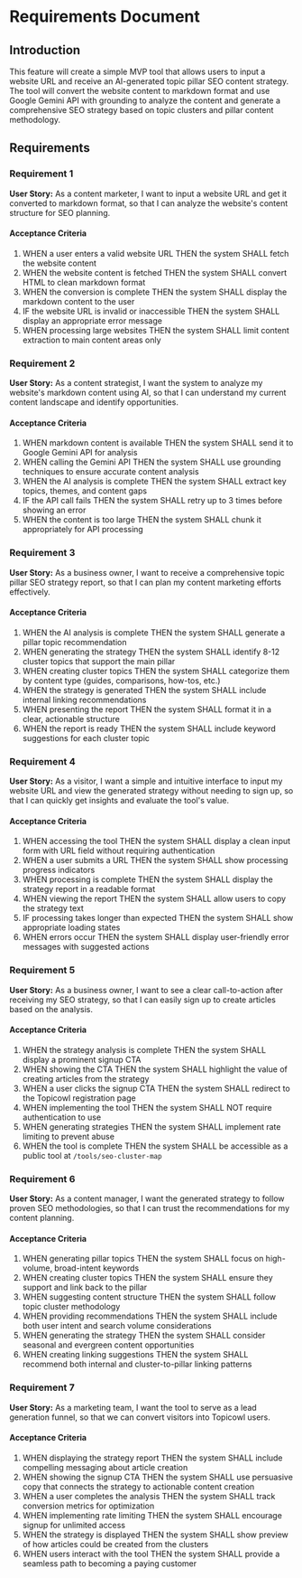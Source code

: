 # Requirements Document

## Introduction

This feature will create a simple MVP tool that allows users to input a website URL and receive an AI-generated topic pillar SEO content strategy. The tool will convert the website content to markdown format and use Google Gemini API with grounding to analyze the content and generate a comprehensive SEO strategy based on topic clusters and pillar content methodology.

## Requirements

### Requirement 1

**User Story:** As a content marketer, I want to input a website URL and get it converted to markdown format, so that I can analyze the website's content structure for SEO planning.

#### Acceptance Criteria

1. WHEN a user enters a valid website URL THEN the system SHALL fetch the website content
2. WHEN the website content is fetched THEN the system SHALL convert HTML to clean markdown format
3. WHEN the conversion is complete THEN the system SHALL display the markdown content to the user
4. IF the website URL is invalid or inaccessible THEN the system SHALL display an appropriate error message
5. WHEN processing large websites THEN the system SHALL limit content extraction to main content areas only

### Requirement 2

**User Story:** As a content strategist, I want the system to analyze my website's markdown content using AI, so that I can understand my current content landscape and identify opportunities.

#### Acceptance Criteria

1. WHEN markdown content is available THEN the system SHALL send it to Google Gemini API for analysis
2. WHEN calling the Gemini API THEN the system SHALL use grounding techniques to ensure accurate content analysis
3. WHEN the AI analysis is complete THEN the system SHALL extract key topics, themes, and content gaps
4. IF the API call fails THEN the system SHALL retry up to 3 times before showing an error
5. WHEN the content is too large THEN the system SHALL chunk it appropriately for API processing

### Requirement 3

**User Story:** As a business owner, I want to receive a comprehensive topic pillar SEO strategy report, so that I can plan my content marketing efforts effectively.

#### Acceptance Criteria

1. WHEN the AI analysis is complete THEN the system SHALL generate a pillar topic recommendation
2. WHEN generating the strategy THEN the system SHALL identify 8-12 cluster topics that support the main pillar
3. WHEN creating cluster topics THEN the system SHALL categorize them by content type (guides, comparisons, how-tos, etc.)
4. WHEN the strategy is generated THEN the system SHALL include internal linking recommendations
5. WHEN presenting the report THEN the system SHALL format it in a clear, actionable structure
6. WHEN the report is ready THEN the system SHALL include keyword suggestions for each cluster topic

### Requirement 4

**User Story:** As a visitor, I want a simple and intuitive interface to input my website URL and view the generated strategy without needing to sign up, so that I can quickly get insights and evaluate the tool's value.

#### Acceptance Criteria

1. WHEN accessing the tool THEN the system SHALL display a clean input form with URL field without requiring authentication
2. WHEN a user submits a URL THEN the system SHALL show processing progress indicators
3. WHEN processing is complete THEN the system SHALL display the strategy report in a readable format
4. WHEN viewing the report THEN the system SHALL allow users to copy the strategy text
5. IF processing takes longer than expected THEN the system SHALL show appropriate loading states
6. WHEN errors occur THEN the system SHALL display user-friendly error messages with suggested actions

### Requirement 5

**User Story:** As a business owner, I want to see a clear call-to-action after receiving my SEO strategy, so that I can easily sign up to create articles based on the analysis.

#### Acceptance Criteria

1. WHEN the strategy analysis is complete THEN the system SHALL display a prominent signup CTA
2. WHEN showing the CTA THEN the system SHALL highlight the value of creating articles from the strategy
3. WHEN a user clicks the signup CTA THEN the system SHALL redirect to the Topicowl registration page
4. WHEN implementing the tool THEN the system SHALL NOT require authentication to use
5. WHEN generating strategies THEN the system SHALL implement rate limiting to prevent abuse
6. WHEN the tool is complete THEN the system SHALL be accessible as a public tool at `/tools/seo-cluster-map`

### Requirement 6

**User Story:** As a content manager, I want the generated strategy to follow proven SEO methodologies, so that I can trust the recommendations for my content planning.

#### Acceptance Criteria

1. WHEN generating pillar topics THEN the system SHALL focus on high-volume, broad-intent keywords
2. WHEN creating cluster topics THEN the system SHALL ensure they support and link back to the pillar
3. WHEN suggesting content structure THEN the system SHALL follow topic cluster methodology
4. WHEN providing recommendations THEN the system SHALL include both user intent and search volume considerations
5. WHEN generating the strategy THEN the system SHALL consider seasonal and evergreen content opportunities
6. WHEN creating linking suggestions THEN the system SHALL recommend both internal and cluster-to-pillar linking patterns

### Requirement 7

**User Story:** As a marketing team, I want the tool to serve as a lead generation funnel, so that we can convert visitors into Topicowl users.

#### Acceptance Criteria

1. WHEN displaying the strategy report THEN the system SHALL include compelling messaging about article creation
2. WHEN showing the signup CTA THEN the system SHALL use persuasive copy that connects the strategy to actionable content creation
3. WHEN a user completes the analysis THEN the system SHALL track conversion metrics for optimization
4. WHEN implementing rate limiting THEN the system SHALL encourage signup for unlimited access
5. WHEN the strategy is displayed THEN the system SHALL show preview of how articles could be created from the clusters
6. WHEN users interact with the tool THEN the system SHALL provide a seamless path to becoming a paying customer